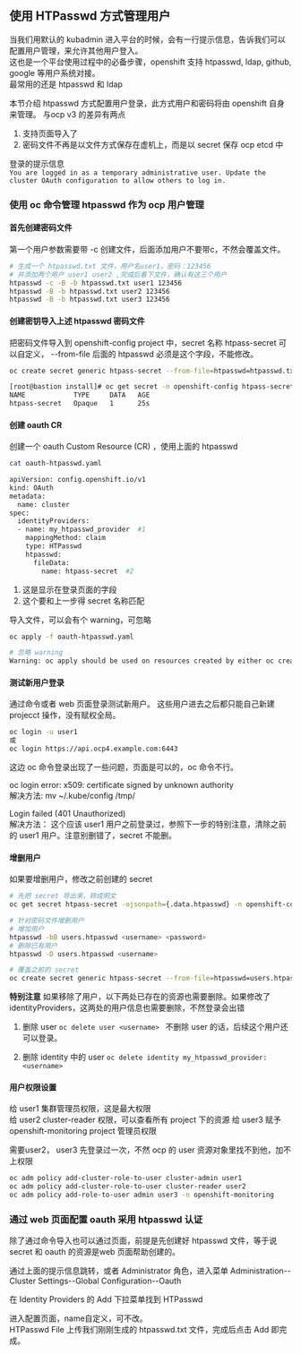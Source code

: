 ## 使用 HTPasswd 方式管理用户

当我们用默认的 kubadmin 进入平台的时候，会有一行提示信息，告诉我们可以配置用户管理，来允许其他用户登入。   
这也是一个平台使用过程中的必备步骤，openshift 支持 htpasswd, ldap, github, google 等用户系统对接。  
最常用的还是 htpasswd 和 ldap

本节介绍 htpasswd 方式配置用户登录，此方式用户和密码将由 openshift 自身来管理。 与ocp v3 的差异有两点
1. 支持页面导入了  
2. 密码文件不再是以文件方式保存在虚机上，而是以 secret 保存 ocp etcd 中

登录的提示信息  
` You are logged in as a temporary administrative user. Update the cluster OAuth configuration to allow others to log in. `

### 使用 oc 命令管理 htpasswd 作为 ocp 用户管理

#### 首先创建密码文件

第一个用户参数需要带 -c 创建文件，后面添加用户不要带c，不然会覆盖文件。

```bash
# 生成一个 htpasswd.txt 文件，用户名user1，密码：123456
# 并添加两个用户 user1 user2 ,完成后看下文件，确认有这三个用户
htpasswd -c -B -b htpasswd.txt user1 123456
htpasswd -B -b htpasswd.txt user2 123456
htpasswd -B -b htpasswd.txt user3 123456
```

#### 创建密钥导入上述 htpasswd 密码文件
把密码文件导入到 openshift-config project 中，secret 名称 htpass-secret 可以自定义， --from-file 后面的 htpasswd 必须是这个字段，不能修改。

```bash
oc create secret generic htpass-secret --from-file=htpasswd=htpasswd.txt -n openshift-config

[root@bastion install]# oc get secret -n openshift-config htpass-secret
NAME            TYPE     DATA   AGE
htpass-secret   Opaque   1      25s
```

#### 创建 oauth CR
创建一个 oauth  Custom Resource (CR) ，使用上面的 htpasswd

```bash
cat oauth-htpasswd.yaml

apiVersion: config.openshift.io/v1
kind: OAuth
metadata:
  name: cluster
spec:
  identityProviders:
  - name: my_htpasswd_provider  #1 
    mappingMethod: claim 
    type: HTPasswd
    htpasswd:
      fileData:
        name: htpass-secret  #2
```

1. 这是显示在登录页面的字段
2. 这个要和上一步得 secret 名称匹配

导入文件，可以会有个 warning，可忽略

```bash
oc apply -f oauth-htpasswd.yaml

# 忽略 warning
Warning: oc apply should be used on resources created by either oc create --save-config or oc apply.

```

#### 测试新用户登录
通过命令或者 web 页面登录测试新用户。 这些用户进去之后都只能自己新建 projecct 操作，没有赋权全局。

```bash
oc login -u user1
或
oc login https://api.ocp4.example.com:6443
```

这边 oc 命令登录出现了一些问题，页面是可以的，oc 命令不行。  

oc login error: x509: certificate signed by unknown authority  
解决方法: 
mv ~/.kube/config /tmp/

Login failed (401 Unauthorized)  
解决方法：
这个应该 user1 用户之前登录过，参照下一步的特别注意，清除之前的 user1 用户。注意别删错了，secret 不能删。

#### 增删用户
如果要增删用户，修改之前创建的 secret

```bash
# 先把 secret 导出来，转成明文
oc get secret htpass-secret -ojsonpath={.data.htpasswd} -n openshift-config | base64 -d > users.htpasswd

# 针对密码文件增删用户
# 增加用户
htpasswd -bB users.htpasswd <username> <password>
# 删除已有用户
htpasswd -D users.htpasswd <username>

# 覆盖之前的 secret
oc create secret generic htpass-secret --from-file=htpasswd=users.htpasswd --dry-run -o yaml -n openshift-config | oc replace -f -
```

**特别注意**
如果移除了用户，以下两处已存在的资源也需要删除。如果修改了 identityProviders，这两处的用户信息也需要删除，不然登录会出错

1. 删除 user
` oc delete user <username>  `
不删除 user 的话，后续这个用户还可以登录。

2. 删除  identity 中的 user
` oc delete identity my_htpasswd_provider:<username> `

#### 用户权限设置
给 user1 集群管理员权限，这是最大权限  
给 user2 cluster-reader 权限，可以查看所有 project 下的资源
给 user3 赋予 openshift-monitoring project 管理员权限

需要user2， user3 先登录过一次，不然 ocp 的 user 资源对象里找不到他，加不上权限

```bash
oc adm policy add-cluster-role-to-user cluster-admin user1
oc adm policy add-cluster-role-to-user cluster-reader user2
oc adm policy add-role-to-user admin user3 -n openshift-monitoring
```

### 通过 web 页面配置 oauth 采用 htpasswd 认证
除了通过命令导入也可以通过页面，前提是先创建好 htpasswd 文件，等于说 secret 和 oauth 的资源是web 页面帮助创建的。  

通过上面的提示信息跳转，或者 Administrator 角色，进入菜单 Administration--Cluster Settings--Global Configuration--Oauth  

在 Identity Providers 的 Add 下拉菜单找到 HTPasswd

进入配置页面，name自定义，可不改。  
HTPasswd File 上传我们刚刚生成的 htpasswd.txt 文件，完成后点击 Add 即完成。
